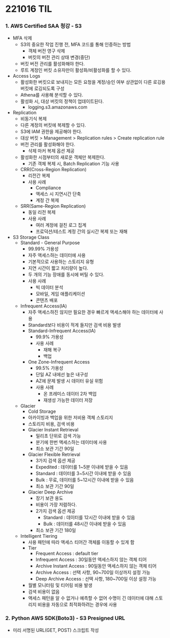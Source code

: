 # 221016 TIL
### 1. AWS Certified SAA 청강 - S3
* MFA 삭제
    * S3의 중요한 작업 진행 전, MFA 코드를 통해 인증하는 방법
        * 객체 버전 영구 삭제
        * 버킷의 버전 관리 상태 변경(중단)
    * 버킷 버전 관리를 활성화해야 한다.
    * 루트 계정인 버킷 소유자만이 활성화/비활성화를 할 수 있다.
* Access Logs
    * 활성화한 버킷으로 보내지는 모든 요청을 계정/승인 여부 상관없이 다른 로깅용 버킷에 로깅되도록 구성
    * Athena를 사용해 분석할 수 있다.
    * 활성화 시, 대상 버킷의 정책이 업데이트된다.
        * logging.s3.amazonaws.com
* Replication
    * 비동기식 복제
    * 다른 계정의 버킷에 복제할 수 있다.
    * S3에 IAM 권한을 제공해야 한다.
    * 대상 버킷 > Management > Replication rules > Create replication rule
    * 버전 관리를 활성화해야 한다.
        * 삭제 마커 복제 옵션 제공
    * 활성화한 시점부터의 새로운 객체만 복제한다.
        * 기존 객체 복제 시, Batch Replication 기능 사용
    * CRR(Cross-Region Replication)
        * 리전간 복제
        * 사용 사례
            * Compliance
            * 액세스 시 지연시간 단축
            * 계정 간 복제
    * SRR(Same-Region Replication)
        * 동일 리전 복제
        * 사용 사례
            * 여러 계정에 걸친 로그 집계
            * 프로덕션/테스트 계정 간의 실시간 복제 또는 재해
* S3 Storage Class
    * Standard - General Purpose
        * 99.99% 가용성
        * 자주 액세스하는 데이터에 사용
        * 기본적으로 사용하는 스토리지 유형
        * 지연 시간이 짧고 처리량이 높다.
        * 두 개의 기능 장애를 동시에 버틸 수 있다.
        * 사용 사례
            * 빅 데이터 분석
            * 모바일, 게임 애플리케이션
            * 콘텐츠 배포
    * Infrequent Access(IA)
        * 자주 액세스하진 않지만 필요한 경우 빠르게 액세스해야 하는 데이터에 사용
        * Standard보다 비용이 적게 들지만 검색 비용 발생
        * Standard-Infrequent Access(IA)
            * 99.9% 가용성
            * 사용 사례
                * 재해 복구
                * 백업
        * One Zone-Infrequent Access
            * 99.5% 가용성
            * 단일 AZ 내에선 높은 내구성
            * AZ에 문제 발생 시 데이터 유실 위험
            * 사용 사례
                * 온 프레미스 데이터 2차 백업
                * 재생성 가능한 데이터 저장
    * Glacier
        * Cold Storage
        * 아카이빙과 백업을 위한 저비용 객체 스토리지
        * 스토리지 비용, 검색 비용
        * Glacier Instant Retrieval
            * 밀리초 단위로 검색 가능
            * 분기에 한번 액세스하는 데이터에 사용
            * 최소 보관 기간 90일
        * Glacier Flexible Retrieval
            * 3가지 검색 옵션 제공
            * Expedited : 데이터를 1~5분 이내에 받을 수 있음
            * Standard : 데이터를 3~5시간 이내에 받을 수 있음
            * Bulk : 무료, 데이터를 5~12시간 이내에 받을 수 있음
            * 최소 보관 기간 90일
        * Glacier Deep Archive
            * 장기 보관 용도
            * 비용이 가장 저렴하다.
            * 2가지 검색 옵션 제공
                * Standard : 데이터를 12시간 이내에 받을 수 있음
                * Bulk : 데이터를 48시간 이내에 받을 수 있음
            * 최소 보관 기간 180일
    * Intelligent Tiering
        * 사용 패턴에 따라 액세스 티어간 객체를 이동할 수 있게 함
        * Tier
            * Frequent Access : default tier
            * Infrequent Access : 30일동안 액세스하지 않는 객체 티어
            * Archive Instant Access : 90일동안 액세스하지 않는 객체 티어
            * Archive Access : 선택 사항, 90~700일 이상까지 설정 가능
            * Deep Archive Access : 선택 사항, 180~700일 이상 설정 가능
        * 월별 모니터링 및 티어링 비용 발생
        * 검색 비용이 없음
        * 액세스 패턴을 알 수 없거나 예측할 수 없어 수명이 긴 데이터에 대해 스토리지 비용을 자동으로 최적화하려는 경우에 사용
### 2. Python AWS SDK(Boto3) - S3 Presigned URL
* 미리 서명된 URL(GET, POST) 스크립트 작성
